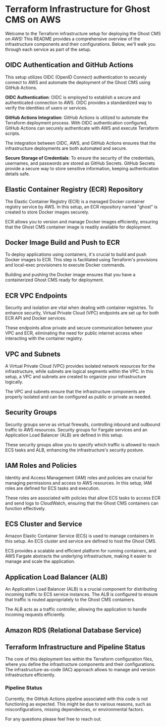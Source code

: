 # Terraform Infrastructure for Ghost CMS on AWS

Welcome to the Terraform infrastructure setup for deploying the Ghost CMS on AWS! This README provides a comprehensive overview of the infrastructure components and their configurations. Below, we'll walk you through each service as part of the setup.

## OIDC Authentication and GitHub Actions

This setup utilizes OIDC (OpenID Connect) authentication to securely connect to AWS and automate the deployment of the Ghost CMS using GitHub Actions.

**OIDC Authentication**: OIDC is employed to establish a secure and authenticated connection to AWS. OIDC provides a standardized way to verify the identities of users or services.

**GitHub Actions Integration**: GitHub Actions is utilized to automate the Terraform deployment process. With OIDC authentication configured, GitHub Actions can securely authenticate with AWS and execute Terraform scripts.

The integration between OIDC, AWS, and GitHub Actions ensures that the infrastructure deployments are both automated and secure.

**Secure Storage of Credentials**: To ensure the security of the credentials, usernames, and passwords are stored as GitHub Secrets. GitHub Secrets provide a secure way to store sensitive information, keeping authentication details safe.

## Elastic Container Registry (ECR) Repository

The Elastic Container Registry (ECR) is a managed Docker container registry service by AWS. In this setup, an ECR repository named "ghost" is created to store Docker images securely.

ECR allows you to version and manage Docker images efficiently, ensuring that the Ghost CMS container image is readily available for deployment.

## Docker Image Build and Push to ECR

To deploy applications using containers, it's crucial to build and push Docker images to ECR. This step is facilitated using Terraform's provisions and local-exec provisioners to execute Docker commands.

Building and pushing the Docker image ensures that you have a containerized Ghost CMS ready for deployment.

## ECR VPC Endpoints

Security and isolation are vital when dealing with container registries. To enhance security, Virtual Private Cloud (VPC) endpoints are set up for both ECR API and Docker services.

These endpoints allow private and secure communication between your VPC and ECR, eliminating the need for public internet access when interacting with the container registry.

## VPC and Subnets

A Virtual Private Cloud (VPC) provides isolated network resources for the infrastructure, while subnets are logical segments within the VPC. In this setup, a VPC and subnets are created to organize your infrastructure logically.

The VPC and subnets ensure that the infrastructure components are properly isolated and can be configured as public or private as needed.

## Security Groups

Security groups serve as virtual firewalls, controlling inbound and outbound traffic to AWS resources. Security groups for Fargate services and an Application Load Balancer (ALB) are defined in this setup.

These security groups allow you to specify which traffic is allowed to reach ECS tasks and ALB, enhancing the infrastructure's security posture.

## IAM Roles and Policies

Identity and Access Management (IAM) roles and policies are crucial for managing permissions and access to AWS resources. In this setup, IAM roles are defined for ECS tasks and execution.

These roles are associated with policies that allow ECS tasks to access ECR and send logs to CloudWatch, ensuring that the Ghost CMS containers can function effectively.

## ECS Cluster and Service

Amazon Elastic Container Service (ECS) is used to manage containers in this setup. An ECS cluster and service are defined to host the Ghost CMS.

ECS provides a scalable and efficient platform for running containers, and AWS Fargate abstracts the underlying infrastructure, making it easier to manage and scale the application.

## Application Load Balancer (ALB)

An Application Load Balancer (ALB) is a crucial component for distributing incoming traffic to ECS service instances. The ALB is configured to ensure that traffic is routed appropriately to the Ghost CMS containers.

The ALB acts as a traffic controller, allowing the application to handle incoming requests efficiently.

## Amazon RDS (Relational Database Service)


## Terraform Infrastructure and Pipeline Status

The core of this deployment lies within the Terraform configuration files, where you define the infrastructure components and their configurations. The infrastructure-as-code (IAC) approach allows to manage and version infrastructure efficiently.

### Pipeline Status

Currently, the GitHub Actions pipeline associated with this code is not functioning as expected. This might be due to various reasons, such as misconfigurations, missing dependencies, or environmental factors.

For any questions please feel free to reach out.






